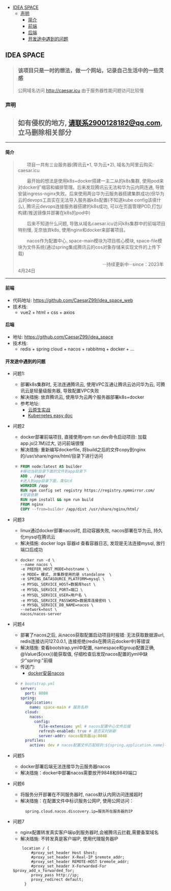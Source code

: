 <!-- TOC -->
  * [IDEA SPACE](#idea-space)
    * [声明](#声明)
      * [简介](#简介)
      * [前端](#前端)
      * [后端](#后端)
      * [开发途中遇到的问题](#开发途中遇到的问题)
<!-- TOC -->
## IDEA SPACE

> ### 该项目只是一时的想法，做一个网站，记录自己生活中的一些灵感
> 公网域名访问 http://caesar.icu
> 由于服务器性能问题访问比较慢

### 声明
> ## 如有侵权的地方, 请联系2900128182@qq.com, 立马删除相关部分

---

#### 简介
> <p>&emsp;&emsp;项目一共有三台服务器(腾讯云*1, 华为云*2), 域名为阿里云购买: caesar.icu </p>
> <p>&emsp;&emsp;最开始的想法是使用k8s+docker搭建一主二从的k8s集群, 使用pod来对docker扩缩容和编排管理。后来发现腾讯云无法和华为云内网连通, 导致安装ingress-nginx失败。后来使用两台华为云服务器搭建集群成功(但华为云的devops工具实在无法导入服务器k8s配置(不知道kube config该填什么), 腾讯云devops连接服务器搭建的k8s成功, 可以在页面管理POD,打包/构建/推送镜像并部署在k8s的pod中)</p>
> <p>&emsp;&emsp;后来不知道什么问题, 导致从域名caesar.icu访问k8s集群中的前端项目特别慢, 无奈放弃k8s, 使用nginx和docker来部署项目。</p>
> <p>&emsp;&emsp;nacos作为配置中心, space-main模块为项目核心模块, space-file模块为文件系统(通过spring集成腾讯云的cos对象存储来实现文件的上传下载)</p>
> <p>&emsp;&emsp;&emsp;&emsp;&emsp;&emsp;&emsp;&emsp;&emsp;&emsp;&emsp;&emsp;&emsp;&emsp;&emsp;&emsp;&emsp;&emsp;&emsp;···持续更新中···since：2023年4月24日</p>

---

#### 前端

- 代码地址: https://github.com/CaesarZ99/idea_space_web
- 技术栈:
    - vue2 + html + css + axios

#### 后端

- 地址: https://github.com/CaesarZ99/idea_space
- 技术栈:
    - redis + spring cloud + nacos + rabbitmq + docker + ...

#### 开发途中遇到的问题

- 问题1: 
  - 部署k8s集群时, 无法连通腾讯云, 使用VPC互通让腾讯云访问华为云, 可腾讯云是轻量级服务器, 导致配置VPC失败
  - 解决措施: 放弃腾讯云, 使用华为云两个服务器部署k8s+docker
  - 参考地址: 
    - [云原生实战](https://www.yuque.com/leifengyang/oncloud/ghnb83)
    - [Kubernetes easy doc](https://k8s.easydoc.net/docs/dRiQjyTY/28366845/6GiNOzyZ/nd7yOvdY)
- 问题2
  - docker部署前端项目, 直接使用npm run dev命令启动项目: 加载app.js(2.1M)过大, 访问前端很慢
  - 解决措施: 重新编写dockerfile, 将build之后的文件copy到nginx的/usr/share/nginx/html/目录下进行访问
  - ```dockerfile
    FROM node:latest AS builder
    #移动当前目录下面的文件到app目录下
    ADD . /app/
    #进入到app目录下面，类似cd
    WORKDIR /app
    RUN npm config set registry https://registry.npmmirror.com/
    #安装依赖
    RUN npm install && npm run build
    FROM nginx
    COPY --from=builder /app/dist /usr/share/nginx/html/
    ```
- 问题3
  - linux通过docker部署nacos时, 启动容器失败, nacos部署在华为云, 持久化mysql在腾讯云
  - 解决措施: docker logs 容器id 查看容器日志, 发现是无法连接mysql, 放行端口后成功
  - ```shell
    docker run -d \
    --name nacos \
    -e PREFER_HOST_MODE=hostname \
    -e MODE= 模式, 非集群使用的是 standalone  \
    -e SPRING_DATASOURCE_PLATFORM=mysql \
    -e MYSQL_SERVICE_HOST=数据库host \
    -e MYSQL_SERVICE_PORT=端口 \
    -e MYSQL_SERVICE_USER=用户名 \
    -e MYSQL_SERVICE_PASSWORD=数据库连接密码 \
    -e MYSQL_SERVICE_DB_NAME=nacos \
    --network=host \
    nacos/nacos-server
    ```
- 问题4
  - 部署了nacos之后, 从nacos获取配置启动项目时报错: 无法获取数据源url, redis连接访问127.0.0.1, 连接拒绝(redis在腾讯云docker中)等错误
  - 解决措施: 查看bootstrap.yml中配置, namespace和group配置正确, @Value(${xxx})能获取值, 仔细检查后发现nacos配置的yml中缺少"spring:"前缀
  - 传送门: 
    - [docker安装nacos](https://huaweicloud.csdn.net/638db194dacf622b8df8c5f2.html?spm=1001.2101.3001.6650.6&utm_medium=distribute.pc_relevant.none-task-blog-2%7Edefault%7EBlogCommendFromBaidu%7Eactivity-6-125168548-blog-123118920.235%5Ev32%5Epc_relevant_default_base&depth_1-utm_source=distribute.pc_relevant.none-task-blog-2%7Edefault%7EBlogCommendFromBaidu%7Eactivity-6-125168548-blog-123118920.235%5Ev32%5Epc_relevant_default_base&utm_relevant_index=13)
  - ```yaml
    # bootstrap.yml
    server:
      port: 8080
    spring:
      application:
        name: space-main # 服务名称
      cloud:
        nacos:
          config:
            file-extension: yml # nacos配置中心文件后缀
            refresh-enabled: true # 是否实时刷新
            server-addr: nacos服务器ip:8848
      profiles:
        active: dev # nacos配置文件匹配规则:${spring.application.name}-${spring.profiles.active}.${file-extension}
    ```
- 问题5
  - docker部署后端无法连接华为云服务器nacos
  - 解决措施：docker中部署nacos需要放开9848和9849端口

- 问题6
  - 将服务分开部署在不同服务器时, nacos默认内网访问连接超时
  - 解决措施：在配置文件中标识服务公网IP, 使用公网访问：
    ```properties
      spring.cloud.nacos.discovery.ip=服务所在服务器的IP
    ```

- 问题7
  - nginx配置转发真实客户端ip到服务器时,会被腾讯云拦截,需要备案域名
  - 解决措施: 不转发真是客户端IP, 使用代理服务器IP
  ```text
      location / {
          #proxy_set_header Host $host;
          #proxy_set_header X-Real-IP $remote_addr;
          #proxy_set_header REMOTE-HOST $remote_addr;
          #proxy_set_header X-Forwarded-For $proxy_add_x_forwarded_for;
          proxy_pass http://ip;
          proxy_redirect default;
       }
  ```